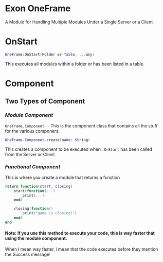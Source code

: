 # Exon OneFrame

A Module for Handling Multiple Modules Under a Single Server or a Client

# OnStart
```lua
OneFrame:OnStart(Folder or Table, ...any)
```

This executes all modules within a folder or has been listed in a table.

# __Component__


## __Two Types of Component__

### _Module Component_

`OneFrame.Component`
-- This is the component class that contains all the stuff for the various component.

```lua
OneFrame.Component.create(name: String)
```
This creates a component to be executed when `:OnStart` has been called from the Server or Client

### _Functional Component_
This is where you create a module that returns a function

```lua
return function(start, closing)
    start(function(...)
        print(...)
    end)

    closing(function()
        print("game is closing!")
    end)
end
```

#### __Note:__ If you use this method to execute your code, this is way faster that using the module component.

When I mean way faster, i mean that the code executes before they mention the Success message!
